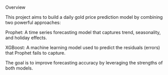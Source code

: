 Overview

This project aims to build a daily gold price prediction model by combining two powerful approaches:

Prophet: A time series forecasting model that captures trend, seasonality, and holiday effects.

XGBoost: A machine learning model used to predict the residuals (errors) that Prophet fails to capture.

The goal is to improve forecasting accuracy by leveraging the strengths of both models.
